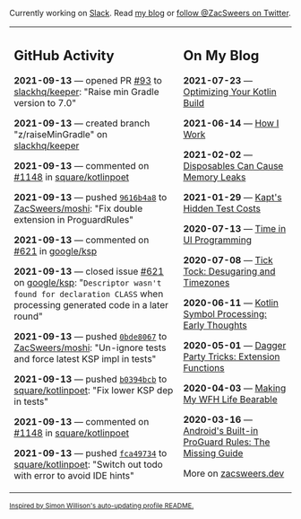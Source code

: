Currently working on [Slack](https://slack.com/). Read [my blog](https://zacsweers.dev/) or [follow @ZacSweers on Twitter](https://twitter.com/ZacSweers).

<table><tr><td valign="top" width="60%">

## GitHub Activity
<!-- githubActivity starts -->
**2021-09-13** — opened PR [#93](https://api.github.com/repos/slackhq/keeper/pulls/93) to [slackhq/keeper](https://api.github.com/repos/slackhq/keeper): "Raise min Gradle version to 7.0"

**2021-09-13** — created branch "z/raiseMinGradle" on [slackhq/keeper](https://api.github.com/repos/slackhq/keeper)

**2021-09-13** — commented on [#1148](https://github.com/square/kotlinpoet/pull/1148#issuecomment-918360683) in [square/kotlinpoet](https://api.github.com/repos/square/kotlinpoet)

**2021-09-13** — pushed [`9616b4a8`](https://github.com/ZacSweers/moshi/commit/9616b4a8870b1669b1f9738f45450b1a399a58a7) to [ZacSweers/moshi](https://api.github.com/repos/ZacSweers/moshi): "Fix double extension in ProguardRules"

**2021-09-13** — commented on [#621](https://github.com/google/ksp/issues/621#issuecomment-918251352) in [google/ksp](https://api.github.com/repos/google/ksp)

**2021-09-13** — closed issue [#621](https://api.github.com/repos/google/ksp/issues/621) on [google/ksp](https://api.github.com/repos/google/ksp): "`Descriptor wasn't found for declaration CLASS` when processing generated code in a later round"

**2021-09-13** — pushed [`0bde8067`](https://github.com/ZacSweers/moshi/commit/0bde8067e929aeccfd3f6c1919076a47dadf6711) to [ZacSweers/moshi](https://api.github.com/repos/ZacSweers/moshi): "Un-ignore tests and force latest KSP impl in tests"

**2021-09-13** — pushed [`b0394bcb`](https://github.com/square/kotlinpoet/commit/b0394bcb3e0a517af5411d57112d3fe9dc1446a2) to [square/kotlinpoet](https://api.github.com/repos/square/kotlinpoet): "Fix lower KSP dep in tests"

**2021-09-13** — commented on [#1148](https://github.com/square/kotlinpoet/pull/1148#issuecomment-917860631) in [square/kotlinpoet](https://api.github.com/repos/square/kotlinpoet)

**2021-09-13** — pushed [`fca49734`](https://github.com/square/kotlinpoet/commit/fca497341c05fc008afafe4486a7e5c2ff2e5590) to [square/kotlinpoet](https://api.github.com/repos/square/kotlinpoet): "Switch out todo with error to avoid IDE hints"
<!-- githubActivity ends -->
</td><td valign="top" width="40%">

## On My Blog
<!-- blog starts -->
**2021-07-23** — [Optimizing Your Kotlin Build](https://www.zacsweers.dev/optimizing-your-kotlin-build/)

**2021-06-14** — [How I Work](https://www.zacsweers.dev/how-i-work/)

**2021-02-02** — [Disposables Can Cause Memory Leaks](https://www.zacsweers.dev/disposables-can-cause-memory-leaks/)

**2021-01-29** — [Kapt's Hidden Test Costs](https://www.zacsweers.dev/kapts-hidden-test-costs/)

**2020-07-13** — [Time in UI Programming](https://www.zacsweers.dev/time-in-ui/)

**2020-07-08** — [Tick Tock: Desugaring and Timezones](https://www.zacsweers.dev/ticktock-desugaring-timezones/)

**2020-06-11** — [Kotlin Symbol Processing: Early Thoughts](https://www.zacsweers.dev/kotlin-symbol-processor-early-thoughts/)

**2020-05-01** — [Dagger Party Tricks: Extension Functions](https://www.zacsweers.dev/dagger-party-tricks-extension-functions/)

**2020-04-03** — [Making My WFH Life Bearable](https://www.zacsweers.dev/making-wfh-life-bearable/)

**2020-03-16** — [Android's Built-in ProGuard Rules: The Missing Guide](https://www.zacsweers.dev/android-proguard-rules/)
<!-- blog ends -->
More on [zacsweers.dev](https://zacsweers.dev/)
</td></tr></table>

<sub><a href="https://simonwillison.net/2020/Jul/10/self-updating-profile-readme/">Inspired by Simon Willison's auto-updating profile README.</a></sub>